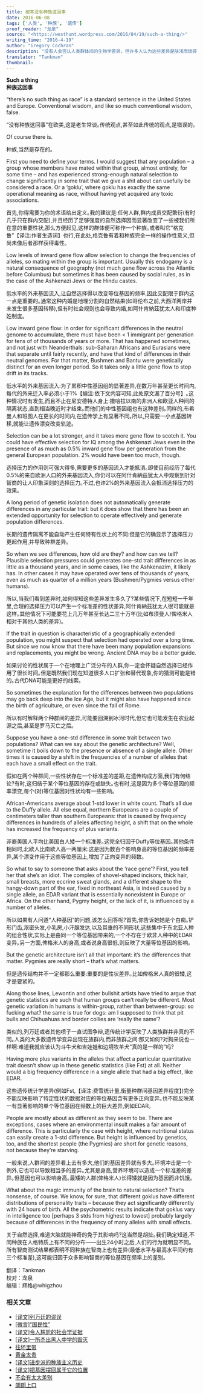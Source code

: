 ```yaml
---
title: 根本没有种族这回事
date: 2016-06-08
tags: ['人类', '种族', '遗传']
proof_reader: "龙泉"
source: "<https://westhunt.wordpress.com/2016/04/19/such-a-thing/>"
writing_time: "2016-4-19"
author: "Gregory Cochran"
description: "没有人会否认人类群体间的生物学差异，但许多人认为这些差异是肤浅而琐碎的，群体间差异可以由遗传漂变导致，也可以是选择压力的结果，然而Gregory Cochran在文中指出了，若要指望遗传漂变导致我们所看到的这种程度的差异，需要多高程度的生殖隔离……"
translator: "Tankman"
thumbnail:
---
```


**Such a thing**  
**种族这回事**

“there’s no such thing as race” is a standard sentence in the United States and Europe. Conventional wisdom, and like so much conventional wisdom, false.

“没有种族这回事”在欧美,这是老生常谈｡传统观点,甚至如此传统的观点,是错误的｡

Of course there is.

种族,当然是存在的｡

First you need to define your terms. I would suggest that any population – a group whose members have mated within that group, almost entirely, for some time – and has experienced strong-enough natural selection to change significantly in some trait that we give a shit about can usefully be considered a race. Or a ‘goklu’, where goklu has exactly the same operational meaning as race, without having yet acquired any toxic associations.

首先,你得需要为你的术语给出定义｡我的建议是:任何人群,群内成员交配繁衍(有时几乎只在群内交配),并且经历了足够强度的自然选择因而显著改变了一些被我们所在意的重要性状,那么方便起见,这样的群体便可称作一个种族｡或者叫它“格克鲁”【译注:作者生造词】也行,在此处,格克鲁有着和种族完全一样的操作性意义,但尚未像后者那样获得毒性｡

Low levels of inward gene flow allow selection to change the frequencies of alleles, so mating within the group is important. Usually this endogamy is a natural consequence of geography (not much gene flow across the Atlantic before Columbus) but sometimes it has been caused by social rules, as in the case of the Ashkenazi Jews or the Hindu castes.

低水平的外来基因流入,让自然选择得以改变等位基因的频率,因此交配限于群内这一点是重要的｡通常这种内婚是地理分割的自然结果(如哥伦布之前,大西洋两岸并未发生很多基因转移),但有时社会规则也会导致内婚,如阿什肯納茲犹太人和印度种姓制度｡

Low inward gene flow: in order for significant differences in the neutral genome to accumulate, there must have been < 1 immigrant per generation for tens of of thousands of years or more. That has happened sometimes, and not just with Neanderthals: sub-Saharan Africans and Eurasians were that separate until fairly recently, and have that kind of differences in their neutral genomes. For that matter, Bushmen and Bantu were genetically distinct for an even longer period. So it takes only a little gene flow to stop drift in its tracks.

低水平的外来基因流入:为了累积中性基因组的显著差异,在数万年甚至更长时间内,每代的外来迁入率必须小于1%【编注:依下文内容可知,此处原文漏了百分号】｡这种情况时有发生,而且不止在尼安德特人身上:撒哈拉以南的非洲人和欧亚人种间的隔离状态,直到相当晚近时才结束｡而他们的中性基因组也有这种差别｡同样的,布希曼人和班图人在更长的时间内,在遗传学上有显著不同｡所以,只需要一小点基因转移,就能让遗传漂变改变轨迹｡

Selection can be a lot stronger, and it takes more gene flow to scotch it. You could have effective selection for IQ among the Ashkenazi Jews even in the presence of as much as 0.5% inward gene flow per generation from the general European population. 2% would have been too much, though.

选择压力的作用则可强大得多,需要更多的基因流入才能抵消｡即使目前经历了每代0.5%的来自欧洲人口的外来基因流入,你仍可以在阿什肯納茲犹太人中观察到针对智商的让人印象深刻的选择压力｡不过,也许2%的外来基因流入会抵消选择压力的效果｡

A long period of genetic isolation does not automatically generate differences in any particular trait: but it does show that there has been an extended opportunity for selection to operate effectively and generate population differences.

长期的遗传隔离不能自动产生任何特有性状上的不同:但是它的确显示了选择压力更起作用,并导致种群差异｡

So when we see differences, how old are they? and how can we tell? Plausible selection pressures could generates one-std trait differences in as little as a thousand years, and in some cases, like the Ashkenazim, it likely has. In other cases it may have operated over tens of thousands of years, even as much as quarter of a million years (Bushmen/Pygmies versus other humans).

所以,当我们看到差异时,如何得知这些差异发生多久了?某些情况下,在短短一千年里,合理的选择压力可以产生一个标准差的性状差异,阿什肯納茲犹太人很可能就是这样｡其他情况下可能要花上几万年甚至长达二三十万年(比如布须曼人/俾格米人相对于其他人类的差异)｡

If the trait in question is characteristic of a geographically extended population, you might suspect that selection had operated over a long time. But since we now know that there have been many population expansions and replacements, you might be wrong. Ancient DNA may be a better guide.

如果讨论的性状属于一个在地理上广泛分布的人群,你一定会怀疑自然选择已经作用了很长时间｡但是既然我们现在知道很多人口扩张和替代现象,你的猜测可能是错的｡古代DNA可能是更好的线索｡

So sometimes the explanation for the differences between two populations may go back deep into the Ice Age, but it might also have happened since the birth of agriculture, or even since the fall of Rome.

所以有时解释两个种群间的差异,可能要回溯到冰河时代,但它也可能发生在农业起源之后,甚至是罗马灭亡之后｡

Suppose you have a one-std difference in some trait between two populations? What can we say about the genetic architecture? Well, sometime it boils down to the presence or absence of a single allele. Other times it is caused by a shift in the frequencies of a number of alleles that each have a small effect on the trait.

假如在两个种群间,一些性状存在一个标准差的差距,在遗传构成方面,我们有何结论?有时,这归结于某个等位基因的存在或缺失｡也有时,这是因为多个等位基因的频率漂变,每个(对)等位基因对性状均有一些影响｡

African-Americans average about 1-std lower in white count. That’s all due to the Duffy allele. All else equal, northern Europeans are a couple of centimeters taller than southern Europeans: that is caused by frequency differences in hundreds of alleles affecting height, a shift that on the whole has increased the frequency of plus variants.

非裔美国人平均比美国白人矮一个标准差｡这完全归因于Duffy等位基因｡其他条件相同时,北欧人比南欧人高一两厘米:这是因为数百个影响身高的等位基因的频率差异,某个漂变作用于这些等位基因上,增加了正向变异的频数｡

So what to say to someone that asks about the ‘race gene’? First, you tell her that she’s an idiot. The complex of shovel-shaped incisors, thick hair, small breasts, more eccrine sweat glands, and a different shape to the hangy-down part of the ear, fixed in northeast Asia, is indeed caused by a single allele, an EDAR variant that is essentially nonexistent in Europe or Africa. On the other hand, Pygmy height, or the lack of it, is influenced by a number of alleles.

所以如果有人问道“人种基因”的问题,该怎么回答呢?首先,你告诉她她是个白痴｡铲形门齿,浓密头发,小乳房,小汗腺发达,以及耳垂的不同形状,这些集中于东北亚人种的组合性状,实际上是由同一个等位基因带来的,一个不存在于欧非人种中的EDAR变异｡另一方面,俾格米人的身高,或者说身高很低,则反映了大量等位基因的影响｡

But the genetic architecture isn’t all that important: it’s the differences that matter. Pygmies are really short – that’s what matters.

但是遗传结构并不一定都那么重要:重要的是性状差异｡比如俾格米人真的很矮,这才是要紧的｡

Along those lines, Lewontin and other bullshit artists have tried to argue that genetic statistics are such that human groups can’t really be different. Most genetic variation in humans is within-group, rather than between-group: so fucking what? the same is true for dogs: am I supposed to think that pit bulls and Chihuahuas and border collies are ‘really the same’?

类似的,列万廷或者其他喷子一直试图争辩,遗传统计学反映了人类族群并非真的不同｡人类的大多数遗传学变异出现在族群内,而非族群之间:那又如何?对狗来说也一样啊:难道我就应该认为斗牛犬和吉娃娃和边境牧羊犬“真的是一样的”吗?

Having more plus variants in the alleles that affect a particular quantitative trait doesn’t show up in these genetic statistics (like Fst) at all. Neither would a big frequency difference in a single allele that had a big effect, like EDAR.

这些遗传统计学差异(例如Fst,【译注:费雪统计量,衡量种群间基因差异程度】)完全不能反映影响了特定性状的数据对应的等位基因含有更多正向变异｡也不能反映某一有显著影响的单个等位基因在频数上的巨大差异,例如EDAR｡

People are mostly about as different as they seem to be. There are exceptions, cases where an environmental insult makes a fair amount of difference. This is particularly the case with height, where nutritional status can easily create a 1-std difference. But height is influenced by genetics, too, and the shortest people (the Pygmies) are short for genetic reasons, not because they’re starving.

一般来说,人群间的差异看上去有多大,他们的基因差异就有多大｡环境冲击是一个例外,它也可以导致相当多的差异｡尤其是身高,营养环境可以造成一个标准差的差异｡但基因也可以影响身高｡最矮的人群(俾格米人)长得矮就是因为基因而非饥饿｡

What about the magic immunity of the brain to natural selection? That’s nonsense, of course. We know, for sure, that different goklus have different distributions of personality traits – because they act significantly differently with 24 hours of birth. All the psychometric results indicate that goklus vary in intelligence too [perhaps 3 stds from highest to lowest] probably largely because of differences in the frequency of many alleles with small effects.

关于自然选择,难道大脑就能神奇的免于其影响吗?这当然是胡扯｡我们确定知道,不同种族在人格特质上有不同的分布——出生24小时之后,人们的行为就明显不同｡所有智商测试结果都表明不同种族在智商上也有差异(最低水平与最高水平间约有三个标准差),这可能归因于众多影响智商的等位基因在频率上的差别｡


翻译：Tankman  
校对：龙泉  
编辑：辉格@whigzhou


### 相关文章

* [[译文]列万廷的谬误](https://headsalon.org/archives/6357.html "[译文]列万廷的谬误")
* [[微言]“国民性”](https://headsalon.org/archives/5301.html "[微言]“国民性”")
* [[译文]令人尴尬的社会学证据](https://headsalon.org/archives/7481.html "[译文]令人尴尬的社会学证据")
* [[译文]一所杰出黑人中学的毁灭](https://headsalon.org/archives/7478.html "[译文]一所杰出黑人中学的毁灭")
* [往坏里带](https://headsalon.org/archives/7392.html "往坏里带")
* [黄金太贵](https://headsalon.org/archives/7341.html "黄金太贵")
* [[译文]进步派的种族主义历史](https://headsalon.org/archives/7177.html "[译文]进步派的种族主义历史")
* [[译文]把基因摆回属于它的位置](https://headsalon.org/archives/7170.html "[译文]把基因摆回属于它的位置")
* [不会有太大差别](https://headsalon.org/archives/7235.html "不会有太大差别")
* [朗朗上口](https://headsalon.org/archives/7226.html "朗朗上口")
